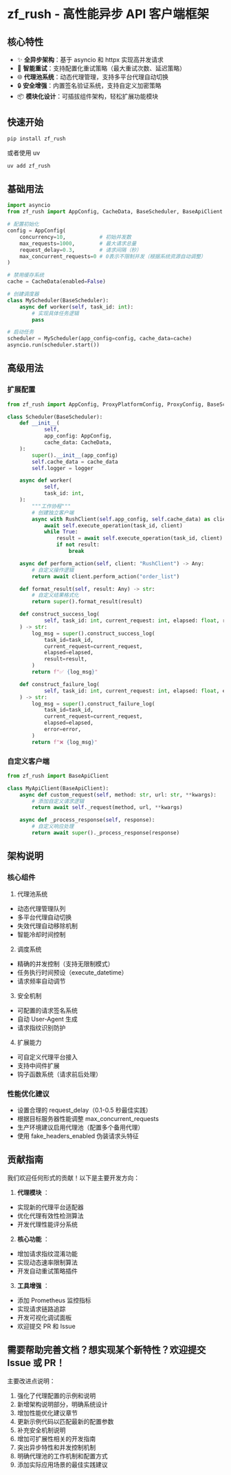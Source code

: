 # zf_rush - 高性能异步 API 客户端框架

## 核心特性

- ✨ **全异步架构**：基于 asyncio 和 httpx 实现高并发请求
- 🔄 **智能重试**：支持配置化重试策略（最大重试次数、延迟策略）
- 🌐 **代理池系统**：动态代理管理，支持多平台代理自动切换
- 🔒 **安全增强**：内置签名验证系统，支持自定义加密策略
- 📦 **模块化设计**：可插拔组件架构，轻松扩展功能模块

## 快速开始

```bash
pip install zf_rush
```

或者使用 uv

```bash
uv add zf_rush
```

## 基础用法

```python
import asyncio
from zf_rush import AppConfig, CacheData, BaseScheduler, BaseApiClient

# 配置初始化
config = AppConfig(
    concurrency=10,           # 初始并发数
    max_requests=1000,        # 最大请求总量
    request_delay=0.3,        # 请求间隔（秒）
    max_concurrent_requests=0 # 0表示不限制并发（根据系统资源自动调整）
)

# 禁用缓存系统
cache = CacheData(enabled=False)

# 创建调度器
class MyScheduler(BaseScheduler):
    async def worker(self, task_id: int):
        # 实现具体任务逻辑
        pass

# 启动任务
scheduler = MyScheduler(app_config=config, cache_data=cache)
asyncio.run(scheduler.start())
```

## 高级用法

### 扩展配置

```python
from zf_rush import AppConfig, ProxyPlatformConfig, ProxyConfig, BaseScheduler

class Scheduler(BaseScheduler):
    def __init__(
            self,
            app_config: AppConfig,
            cache_data: CacheData,
    ):
        super().__init__(app_config)
        self.cache_data = cache_data
        self.logger = logger

    async def worker(
            self,
            task_id: int,
    ):
        """工作协程"""
        # 创建独立客户端
        async with RushClient(self.app_config, self.cache_data) as client:
            await self.execute_operation(task_id, client)
            while True:
                result = await self.execute_operation(task_id, client)
                if not result:
                    break

    async def perform_action(self, client: "RushClient") -> Any:
        # 自定义操作逻辑
        return await client.perform_action("order_list")

    def format_result(self, result: Any) -> str:
        # 自定义结果格式化
        return super().format_result(result)

    def construct_success_log(
            self, task_id: int, current_request: int, elapsed: float, result: Any
    ) -> str:
        log_msg = super().construct_success_log(
            task_id=task_id,
            current_request=current_request,
            elapsed=elapsed,
            result=result,
        )
        return f"✅ {log_msg}"

    def construct_failure_log(
            self, task_id: int, current_request: int, elapsed: float, error: str
    ) -> str:
        log_msg = super().construct_failure_log(
            task_id=task_id,
            current_request=current_request,
            elapsed=elapsed,
            error=error,
        )
        return f"❌ {log_msg}"
```

### 自定义客户端

```python
from zf_rush import BaseApiClient

class MyApiClient(BaseApiClient):
    async def custom_request(self, method: str, url: str, **kwargs):
        # 添加自定义请求逻辑
        return await self._request(method, url, **kwargs)

    async def _process_response(self, response):
        # 自定义响应处理
        return await super()._process_response(response)
```

## 架构说明

### 核心组件

1. 代理池系统

- 动态代理管理队列
- 多平台代理自动切换
- 失效代理自动移除机制
- 智能冷却时间控制

2. 调度系统

- 精确的并发控制（支持无限制模式）
- 任务执行时间预设（execute_datetime）
- 请求频率自动调节

3. 安全机制

- 可配置的请求签名系统
- 自动 User-Agent 生成
- 请求指纹识别防护

4. 扩展能力

- 可自定义代理平台接入
- 支持中间件扩展
- 钩子函数系统（请求前后处理）

### 性能优化建议

- 设置合理的 request_delay（0.1-0.5 秒最佳实践）
- 根据目标服务器性能调整 max_concurrent_requests
- 生产环境建议启用代理池（配置多个备用代理）
- 使用 fake_headers_enabled 伪装请求头特征

## 贡献指南

我们欢迎任何形式的贡献！以下是主要开发方向：

1. **代理模块** ：

- 实现新的代理平台适配器
- 优化代理有效性检测算法
- 开发代理性能评分系统

2. **核心功能** ：

- 增加请求指纹混淆功能
- 实现动态速率限制算法
- 开发自动重试策略插件

3. **工具增强** ：

- 添加 Prometheus 监控指标
- 实现请求链路追踪
- 开发可视化调试面板
- 欢迎提交 PR 和 Issue

## 需要帮助完善文档？想实现某个新特性？欢迎提交 Issue 或 PR！

主要改进点说明：

1. 强化了代理配置的示例和说明
2. 新增架构说明部分，明确系统设计
3. 增加性能优化建议章节
4. 更新示例代码以匹配最新的配置参数
5. 补充安全机制说明
6. 增加可扩展性相关的开发指南
7. 突出异步特性和并发控制机制
8. 明确代理池的工作机制和配置方式
9. 添加实际应用场景的最佳实践建议
